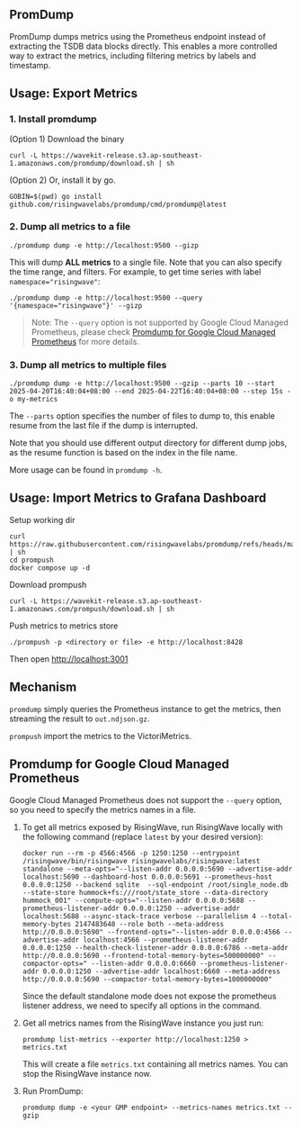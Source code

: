 ## PromDump

PromDump dumps metrics using the Prometheus endpoint instead of extracting the TSDB data blocks directly. This enables a more controlled way to extract the metrics, including filtering metrics by labels and timestamp. 

## Usage: Export Metrics

### 1. Install promdump
(Option 1) Download the binary
```shell
curl -L https://wavekit-release.s3.ap-southeast-1.amazonaws.com/promdump/download.sh | sh
```

(Option 2) Or, install it by go.
```shell
GOBIN=$(pwd) go install github.com/risingwavelabs/promdump/cmd/promdump@latest
```

### 2. Dump all metrics to a file
```shell
./promdump dump -e http://localhost:9500 --gizp
```
This will dump **ALL metrics** to a single file. Note that you can also specify the time range, and filters.  For example, to get time series with label `namespace="risingwave"`:
```shell
./promdump dump -e http://localhost:9500 --query '{namespace="risingwave"}' --gizp
```

> Note: The `--query` option is not supported by Google Cloud Managed Prometheus, please check [Promdump for Google Cloud Managed Prometheus](#promdump-for-google-cloud-managed-prometheus) for more details.

### 3. Dump all metrics to multiple files
```shell
./promdump dump -e http://localhost:9500 --gzip --parts 10 --start 2025-04-20T16:40:04+08:00 --end 2025-04-22T16:40:04+08:00 --step 15s -o my-metrics
```

The `--parts` option specifies the number of files to dump to, this enable resume from the last file if the dump is interrupted. 

Note that you should use different output directory for different dump jobs, as the resume function is based on the index in the file name.

More usage can be found in `promdump -h`.

## Usage: Import Metrics to Grafana Dashboard

Setup working dir
```shell
curl https://raw.githubusercontent.com/risingwavelabs/promdump/refs/heads/main/examples/prompush/download.sh | sh
cd prompush
docker compose up -d
```

Download prompush
```shell
curl -L https://wavekit-release.s3.ap-southeast-1.amazonaws.com/prompush/download.sh | sh 
```

Push metrics to metrics store
```
./prompush -p <directory or file> -e http://localhost:8428
```

Then open [http://localhost:3001](http://localhost:3001)

## Mechanism

`promdump` simply queries the Prometheus instance to get the metrics, then streaming the result to `out.ndjson.gz`. 

`prompush` import the metrics to the VictoriMetrics.

## Promdump for Google Cloud Managed Prometheus

Google Cloud Managed Prometheus does not support the `--query` option, so you need to specify the metrics names in a file.

1. To get all metrics exposed by RisingWave, run RisingWave locally with the following command (replace `latest` by your desired version):

    ```shell
    docker run --rm -p 4566:4566 -p 1250:1250 --entrypoint /risingwave/bin/risingwave risingwavelabs/risingwave:latest standalone --meta-opts="--listen-addr 0.0.0.0:5690 --advertise-addr localhost:5690 --dashboard-host 0.0.0.0:5691 --prometheus-host 0.0.0.0:1250 --backend sqlite  --sql-endpoint /root/single_node.db --state-store hummock+fs:///root/state_store --data-directory hummock_001" --compute-opts="--listen-addr 0.0.0.0:5688 --prometheus-listener-addr 0.0.0.0:1250 --advertise-addr localhost:5688 --async-stack-trace verbose --parallelism 4 --total-memory-bytes 2147483648 --role both --meta-address http://0.0.0.0:5690" --frontend-opts="--listen-addr 0.0.0.0:4566 --advertise-addr localhost:4566 --prometheus-listener-addr 0.0.0.0:1250 --health-check-listener-addr 0.0.0.0:6786 --meta-addr http://0.0.0.0:5690 --frontend-total-memory-bytes=500000000" --compactor-opts=" --listen-addr 0.0.0.0:6660 --prometheus-listener-addr 0.0.0.0:1250 --advertise-addr localhost:6660 --meta-address http://0.0.0.0:5690 --compactor-total-memory-bytes=1000000000"
    ```

    Since the default standalone mode does not expose the prometheus listener address, we need to specify all options in the command.

2. Get all metrics names from the RisingWave instance you just run:
    ```shell
    promdump list-metrics --exporter http://localhost:1250 > metrics.txt
    ```

    This will create a file `metrics.txt` containing all metrics names. You can stop the RisingWave instance now.

3. Run PromDump:
    ```shell
    promdump dump -e <your GMP endpoint> --metrics-names metrics.txt --gzip
    ```
